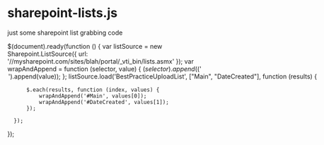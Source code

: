 # sharepoint-lists.js

just some sharepoint list grabbing code

  $(document).ready(function () {
      var listSource = new Sharepoint.ListSource({ url: '//mysharepoint.com/sites/blah/portal/_vti_bin/lists.asmx' });
      var wrapAndAppend = function (selector, value) {
          $(selector).append($('<option>').append(value));
      };
      listSource.load('BestPracticeUploadList', ["Main", "DateCreated"], function (results) {
   
          $.each(results, function (index, values) {
              wrapAndAppend('#Main', values[0]);
              wrapAndAppend('#DateCreated', values[1]);
          });
   
      });
   
  });
